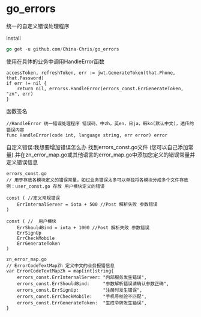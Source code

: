 # go_errors
统一的自定义错误处理程序

install
```go
go get -u github.com/China-Chris/go_errors
```
使用在具体的业务中调用HandleError函数
```text 例如
accessToken, refreshToken, err := jwt.GenerateToken(that.Phone, that.Password)
if err != nil {
	return nil, errorss.HandleError(errors_const.ErrGenerateToken, "zn", err)
}
```
函数签名
```text
//HandleError 统一错误处理程序 错误码，中zh，英en，日ja，韩ko(默认中文)，透传的错误内容
func HandleError(code int, language string, err error) error  
```

自定义错误:我想要增加错误怎么办
找到errors_const.go文件  (您可以自己添加常量).并在zn_error_map.go或其他语言的error_map.go中添加您定义的错误常量并定义错误信息
```text
errors_const.go
// 用于存放各模块定义的错误常量，如过业务错误太多可以单独将各模块分成多个文件存放 例：user_const.go 存放 用户模块定义的错误

const ( //定义常规错误
	ErrInternalServer = iota + 500 //Post 解析失败 参数错误
)

const ( //  用户模块
	ErrShouldBind = iota + 1000 //Post 解析失败 参数错误
	ErrSignUp
	ErrCheckMobile
	ErrGenerateToken
)

zn_error_map.go
// ErrorCodeTextMapZh 定义中文的业务报错信息
var ErrorCodeTextMapZh = map[int]string{
	errors_const.ErrInternalServer: "内部服务发生错误",
	errors_const.ErrShouldBind:     "参数解析错误请确认参数正确",
	errors_const.ErrSignUp:         "注册时发生错误",
	errors_const.ErrCheckMobile:    "手机号校验不匹配",
	errors_const.ErrGenerateToken:  "生成令牌发生错误",
}


```

